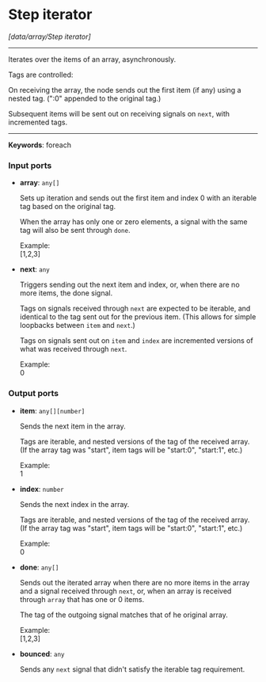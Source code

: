 # Step iterator

_[data/array/Step iterator]_

---

Iterates over the items of an array, asynchronously.  
  
Tags are controlled:  
  
On receiving the array, the node sends out the first item (if any) using a nested tag. (":0" appended to the original tag.)  
  
Subsequent items will be sent out on receiving signals on `next`, with incremented tags.  

---

__Keywords__: foreach

### Input ports

* __array__: ` any[] `


    Sets up iteration and sends out the first item and index 0 with an iterable tag based on the original tag.  
      
    When the array has only one or zero elements, a signal with the same tag will also be sent through `done`.  
      
    Example:  
    [1,2,3]  


* __next__: ` any `


    Triggers sending out the next item and index, or, when there are no more items, the done signal.  
      
    Tags on signals received through `next` are expected to be iterable, and identical to the tag sent out for the previous item. (This allows for simple loopbacks between `item` and `next`.)  
      
    Tags on signals sent out on `item` and `index` are incremented versions of what was received through `next`.  
      
    Example:  
    0  

### Output ports

* __item__: ` any[][number] `


    Sends the next item in the array.  
      
    Tags are iterable, and nested versions of the tag of the received array. (If the array tag was "start", item tags will be "start:0", "start:1", etc.)  
      
    Example:  
    1  


* __index__: ` number `


    Sends the next index in the array.  
      
    Tags are iterable, and nested versions of the tag of the received array. (If the array tag was "start", item tags will be "start:0", "start:1", etc.)  
      
    Example:  
    0  


* __done__: ` any[] `


    Sends out the iterated array when there are no more items in the array and a signal received through `next`, or, when an array is received through `array` that has one or 0 items.  
      
    The tag of the outgoing signal matches that of he original array.  
      
    Example:  
    [1,2,3]  


* __bounced__: ` any `


    Sends any `next` signal that didn't satisfy the iterable tag requirement.  
      

